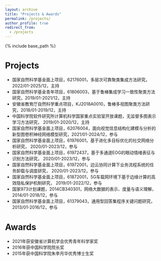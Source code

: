```yaml
---
layout: archive
title: "Projects & Awards"
permalink: /projects/
author_profile: true
redirect_from:
  - /projects
---
```


{% include base_path %}

Projects
======
*  国家自然科学基金面上项目，62176001，多层次可靠聚类集成方法研究， 2022/01-2025/12，主持
*  国家自然科学基金青年项目，61806003，基于鲁棒集成学习一致性聚类方法研究，2019/01-2021/12，主持
*  安徽省教育厅自然科学重点项目，KJ2018A0010，鲁棒多视图聚类方法研究，2018/01-2019/12，主持
*  中国科学院软件研究所计算机科学国家重点实验室开放课题，无监督多图表示学习方法研究， 2019/01-2020/12，主持
*  国家自然科学基金面上项目，62076004，面向视觉信息结构化建模与分析的新型图卷积神经网络模型研究，2021/01-2024/12，参与
*  国家自然科学基金面上项目，61976001，基于进化多目标优化的社交网络分析研究， 2020/01-2023/12，参与
*  国家自然科学基金面上项目，61972437，基于多通道EOG的眼动情绪表征与识别方法研究， 2020/01-2023/12，参与
*  国家自然科学基金面上项目，61972001，边云协同计算下业务流程系统的任务卸载与调度研究， 2020/01-2023/12，参与
*  国家自然科学基金面上项目，61872001，5G车载网环境下基于边缘计算的高效隐私保护机制研究， 2019/01-2022/12，参与
*  国家973计划课题，2014CB340301，网络大数据的表示、度量与语义理解，2014/01-2018/12，参与
*  国家自然科学基金面上项目，61379043，通用型回答集程序关键问题研究，2013/01-2016/12，参与

Awards
======
* 2021年获安徽省计算机学会优秀青年科学家奖
* 2016年获中国科学院院长奖
* 2015年获中国科学院朱李月华优秀博士生奖


